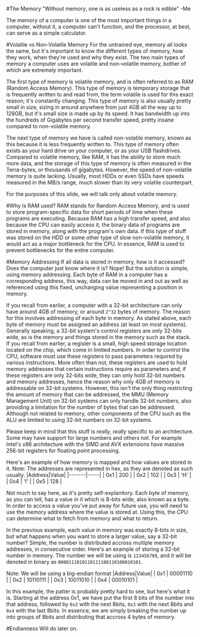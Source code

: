 #The Memory
"Without memory, one is as useless as a rock is edible"
-Me

The memory of a computer is one of the most important things in a computer, without it, a computer can't function, and the processor, at best, can serve as a simple calculator.

#Volatile vs Non-Volatile Memory
For the untrained eye, memory all looks the same, but it's important to know the different types of memory, how they work, when they're used and why they exist. The two main types of memory a computer uses are volatile and non-volatile memory, bother of which are extremely important.

The first type of memory is volatile memory, and is often referred to as RAM (Random Access Memory). This type of memory is temporary storage that is frequently written to and read from, the term volatile is used for this exact reason; it's constantly changing. This type of memory is also usually pretty small in size, sizing in around anywhere from just 4GB all the way up to 128GB, but it's small size is made up by its speed. It has bandwidth up into the hundreds of Gigabytes per second transfer speed, pretty insane compared to non-volatile memory.

The next type of memory we have is called non-volatile memory, known as this because it is less frequently written to. This type of memory often exists as your hard drive on your computer, or as your USB flashdrives. Compared to volatile memory, like RAM, it has the ability to store much more data, and the storage of this type of memory is often measured in the Terra-bytes, or thousands of gigabytes. However, the speed of non-volatile memory is quite lacking. Usually, most HDDs or even SSDs have speeds measured in the MB/s range, much slower than its very volatile counterpart.

For the purposes of this slide, we will talk only about volatile memory.

#Why is RAM used?
RAM stands for Random Access Memory, and is used to store program-specific data for short periods of time when these programs are executing. Because RAM has a high transfer speed, and also because the CPU can easily access it, the binary data of programs are stored in memory, along with the program's own data. If this type of stuff was stored on the HDD or some other type of slow non-volatile memory, it would act as a major bottleneck for the CPU. In essence, RAM is used to prevent bottlenecks for the entire computer.

#Memory Addressing
If all data is stored in memory, how is it accessed? Does the computer just know where it is? Nope! But the solution is simple, using memory addressing. Each byte of RAM in a computer has a corresponding address, this way, data can be moved in and out as well as referenced using this fixed, unchanging value representing a position in memory.

If you recall from earlier, a computer with a 32-bit architecture can only have around 4GB of memory, or around `2^32` bytes of memory. The reason for this involves addressing of each byte in memory. As stated above, each byte of memory must be assigned an address (at least on most systems). Generally speaking, a 32-bit system's control registers are only 32-bits wide, as is the memory and things stored in the memory such as the stack. If you recall from earlier, a register is a small, high speed storage location located on the chip, which come in limited numbers. In order to control the CPU, software must use these registers to pass parameters required by various instructions. More often than not, these registers are used to hold memory addresses that certain instructions require as parameters and, if these registers are only 32-bits wide, they can only hold 32-bit numbers and memory addresses, hence the reason why only 4GB of memory is addressable on 32-bit systems. However, this isn't the only thing restricting the amount of memory that can be addressed, the MMU (Memory Management Unit) on 32-bit systems can only handle 32-bit numbers, also providing a limitation for the number of bytes that can be addressed. Although not related to memory, other components of the CPU such as the ALU are limited to using 32-bit numbers on 32-bit systems.

Please keep in mind that this stuff is *really, really* specific to an architecture. Some may have support for large numbers and others not. For example Intel's x86 architecture with the SIMD and AVX extensions have massive 256-bit registers for floating point processing.

Here's an example of how memory is mapped and how values are stored in it.
Note: The addresses are represented in hex, as they are denoted as such usually.
|Address|Value|
|-------|-----|
| 0x1   | 200 |
| 0x2   | 102 |
| 0x3   | 'H' |
| 0x4   | 'I' |
| 0x5   | 128 |

Not much to say here, as it's pretty self-explanitory. Each byte of memory, as you can tell, has a value in it which is 8-bits wide, also known as a byte. In order to access a value you've put away for future use, you will need to use the memory address where the value is stored at. Using this, the CPU can determine what to fetch from memory and what to return.

In the previous example, each value in memory was exactly 8-bits in size, but what happens when you want to store a larger value, say a 32-bit number? Simple, the number is distributed accross multiple memory addresses, in consecutive order. Here's an example of storing a 32-bit number in memory. The number we will be using is `123456789`, and it will be denoted in binary as `0000111010110111100110100010101`.

Note: We will be using a big-endian format
|Address|Value|
| 0x1 | 00001110 |
| 0x2 | 10110111 |
| 0x3 | 10011010 |
| 0x4 | 00010101 |

In this example, the patter is probably pretty hard to see, but here's what it is. Starting at the address 0x1, we have put the first 8 bits of the number into that address, followed by `0x2` with the next 8bits, `0x3` with the next 8bits and `0x4` with the last 8bits. In essence, we are simply breaking the number up into groups of 8bits and distributing that accross 4 bytes of memory.

#Endianness
Will do later on.


